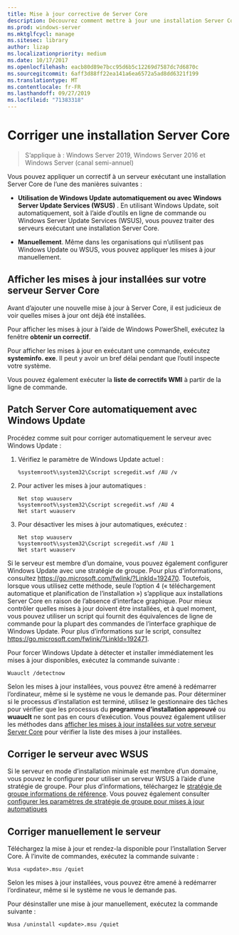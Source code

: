 ```yaml
---
title: Mise à jour corrective de Server Core
description: Découvrez comment mettre à jour une installation Server Core de Windows Server
ms.prod: windows-server
ms.mktglfcycl: manage
ms.sitesec: library
author: lizap
ms.localizationpriority: medium
ms.date: 10/17/2017
ms.openlocfilehash: eacb80d89e7bcc95d6b5c12269d7587dc7d6870c
ms.sourcegitcommit: 6aff3d88ff22ea141a6ea6572a5ad8dd6321f199
ms.translationtype: MT
ms.contentlocale: fr-FR
ms.lasthandoff: 09/27/2019
ms.locfileid: "71383318"
---
```

# <a name="patch-a-server-core-installation"></a>Corriger une installation Server Core

> S’applique à : Windows Server 2019, Windows Server 2016 et Windows Server (canal semi-annuel)

Vous pouvez appliquer un correctif à un serveur exécutant une installation Server Core de l’une des manières suivantes :

- **Utilisation de Windows Update automatiquement ou avec Windows Server Update Services (WSUS)** . En utilisant Windows Update, soit automatiquement, soit à l’aide d’outils en ligne de commande ou Windows Server Update Services (WSUS), vous pouvez traiter des serveurs exécutant une installation Server Core.

- **Manuellement**. Même dans les organisations qui n’utilisent pas Windows Update ou WSUS, vous pouvez appliquer les mises à jour manuellement.

## <a name="view-the-updates-installed-on-your-server-core-server"></a>Afficher les mises à jour installées sur votre serveur Server Core
Avant d’ajouter une nouvelle mise à jour à Server Core, il est judicieux de voir quelles mises à jour ont déjà été installées.

Pour afficher les mises à jour à l’aide de Windows PowerShell, exécutez la fenêtre **obtenir un correctif**.

Pour afficher les mises à jour en exécutant une commande, exécutez **systeminfo. exe**. Il peut y avoir un bref délai pendant que l’outil inspecte votre système.

Vous pouvez également exécuter la **liste de correctifs WMI** à partir de la ligne de commande. 

## <a name="patch-server-core-automatically-with-windows-update"></a>Patch Server Core automatiquement avec Windows Update

Procédez comme suit pour corriger automatiquement le serveur avec Windows Update :

1. Vérifiez le paramètre de Windows Update actuel :
   ```
   %systemroot%\system32\Cscript scregedit.wsf /AU /v 
   ```

2. Pour activer les mises à jour automatiques :

   ```
   Net stop wuauserv 
   %systemroot%\system32\Cscript scregedit.wsf /AU 4 
   Net start wuauserv
   ```  

3. Pour désactiver les mises à jour automatiques, exécutez :

   ```
   Net stop wuauserv 
   %systemroot%\system32\Cscript scregedit.wsf /AU 1 
   Net start wuauserv 
   ```

Si le serveur est membre d’un domaine, vous pouvez également configurer Windows Update avec une stratégie de groupe. Pour plus d'informations, consultez https://go.microsoft.com/fwlink/?LinkId=192470. Toutefois, lorsque vous utilisez cette méthode, seule l’option 4 (« téléchargement automatique et planification de l’installation ») s’applique aux installations Server Core en raison de l’absence d’interface graphique. Pour mieux contrôler quelles mises à jour doivent être installées, et à quel moment, vous pouvez utiliser un script qui fournit des équivalences de ligne de commande pour la plupart des commandes de l’interface graphique de Windows Update. Pour plus d’informations sur le script, consultez https://go.microsoft.com/fwlink/?LinkId=192471.

Pour forcer Windows Update à détecter et installer immédiatement les mises à jour disponibles, exécutez la commande suivante :

```
Wuauclt /detectnow 
```

Selon les mises à jour installées, vous pouvez être amené à redémarrer l’ordinateur, même si le système ne vous le demande pas. Pour déterminer si le processus d’installation est terminé, utilisez le gestionnaire des tâches pour vérifier que les processus du **programme d’installation approuvé** ou **wuauclt** ne sont pas en cours d’exécution. Vous pouvez également utiliser les méthodes dans [afficher les mises à jour installées sur votre serveur Server Core](#view-the-updates-installed-on-your-server-core-server) pour vérifier la liste des mises à jour installées.

## <a name="patch-the-server-with-wsus"></a>Corriger le serveur avec WSUS 

Si le serveur en mode d’installation minimale est membre d’un domaine, vous pouvez le configurer pour utiliser un serveur WSUS à l’aide d’une stratégie de groupe. Pour plus d’informations, téléchargez le [stratégie de groupe informations de référence](https://www.microsoft.com/download/details.aspx?id=25250). Vous pouvez également consulter [configurer les paramètres de stratégie de groupe pour mises à jour automatiques](../windows-server-update-services/deploy/4-configure-group-policy-settings-for-automatic-updates.md)

## <a name="patch-the-server-manually"></a>Corriger manuellement le serveur

Téléchargez la mise à jour et rendez-la disponible pour l’installation Server Core.
À l’invite de commandes, exécutez la commande suivante :

```
Wusa <update>.msu /quiet 
```

Selon les mises à jour installées, vous pouvez être amené à redémarrer l’ordinateur, même si le système ne vous le demande pas.

Pour désinstaller une mise à jour manuellement, exécutez la commande suivante :

```
Wusa /uninstall <update>.msu /quiet 
```

